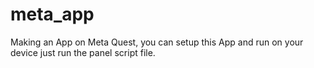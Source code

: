 # meta_app
Making an App on Meta Quest, you can setup this App and run on your device just run the panel script file.
